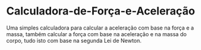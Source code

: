 # Calculadora-de-Força-e-Aceleração
Uma simples calculadora para calcular a aceleração com base na força e a massa, também calcular a força com base na aceleração e na massa do corpo, tudo isto com base na segunda Lei de Newton.
